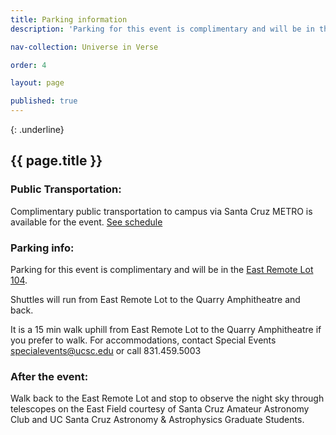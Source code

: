 ```yaml
---
title: Parking information
description: 'Parking for this event is complimentary and will be in the East Remote Lot 104...'

nav-collection: Universe in Verse

order: 4

layout: page

published: true
---
```

{: .underline}
## {{ page.title }}

### Public Transportation:

Complimentary public transportation to campus via Santa Cruz METRO is available for the event. [See schedule](https://www.scmtd.com/en/routes/schedule/20202/UC/we)

### Parking info: 

Parking for this event is complimentary and will be in the [East Remote Lot 104](https://map.concept3d.com/?id=882#!m/347158).

Shuttles will run from East Remote Lot to the Quarry Amphitheatre and back.

It is a 15 min walk uphill from East Remote Lot to the Quarry Amphitheatre if you prefer to walk. For accommodations, contact Special Events [specialevents@ucsc.edu](mailto:specialevents@ucsc.edu) or call 831.459.5003

### After the event: 

Walk back to the East Remote Lot and stop to observe the night sky through telescopes on the East Field courtesy of Santa Cruz Amateur Astronomy Club and UC Santa Cruz Astronomy & Astrophysics Graduate Students.

